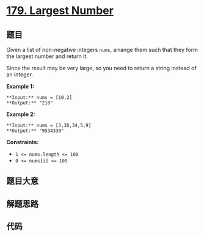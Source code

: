 # [179. Largest Number](https://leetcode.com/problems/largest-number)

## 题目

Given a list of non-negative integers `nums`, arrange them such that they form
the largest number and return it.

Since the result may be very large, so you need to return a string instead of
an integer.



**Example 1:**

    
    
    **Input:** nums = [10,2]
    **Output:** "210"
    

**Example 2:**

    
    
    **Input:** nums = [3,30,34,5,9]
    **Output:** "9534330"
    



**Constraints:**

  * `1 <= nums.length <= 100`
  * `0 <= nums[i] <= 109`


## 题目大意

## 解题思路

## 代码

```javascript

```
